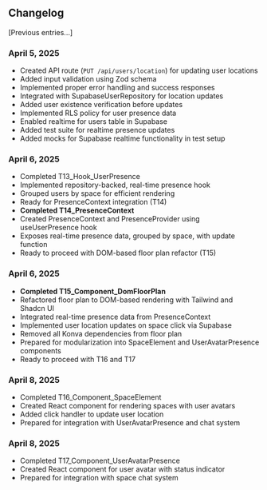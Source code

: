 ## Changelog

[Previous entries...]

### April 5, 2025
- Created API route (`PUT /api/users/location`) for updating user locations
- Added input validation using Zod schema
- Implemented proper error handling and success responses
- Integrated with SupabaseUserRepository for location updates
- Added user existence verification before updates
- Implemented RLS policy for user presence data
- Enabled realtime for users table in Supabase
- Added test suite for realtime presence updates
- Added mocks for Supabase realtime functionality in test setup

### April 6, 2025
- Completed T13_Hook_UserPresence
- Implemented repository-backed, real-time presence hook
- Grouped users by space for efficient rendering
- Ready for PresenceContext integration (T14)
- **Completed T14_PresenceContext**
- Created PresenceContext and PresenceProvider using useUserPresence hook
- Exposes real-time presence data, grouped by space, with update function
- Ready to proceed with DOM-based floor plan refactor (T15)
### April 6, 2025
- **Completed T15_Component_DomFloorPlan**
- Refactored floor plan to DOM-based rendering with Tailwind and Shadcn UI
- Integrated real-time presence data from PresenceContext
- Implemented user location updates on space click via Supabase
- Removed all Konva dependencies from floor plan
- Prepared for modularization into SpaceElement and UserAvatarPresence components
- Ready to proceed with T16 and T17

### April 8, 2025
- Completed T16_Component_SpaceElement
- Created React component for rendering spaces with user avatars
- Added click handler to update user location
- Prepared for integration with UserAvatarPresence and chat system

### April 8, 2025
- Completed T17_Component_UserAvatarPresence
- Created React component for user avatar with status indicator
- Prepared for integration with space chat system
